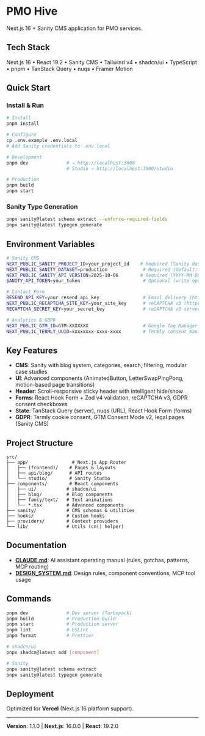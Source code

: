 # PMO Hive

Next.js 16 + Sanity CMS application for PMO services.

## Tech Stack

Next.js 16 • React 19.2 • Sanity CMS • Tailwind v4 • shadcn/ui • TypeScript • pnpm • TanStack Query • nuqs • Framer Motion

## Quick Start

### Install & Run

```bash
# Install
pnpm install

# Configure
cp .env.example .env.local
# Add Sanity credentials to .env.local

# Development
pnpm dev              # → http://localhost:3000
                      # Studio → http://localhost:3000/studio

# Production
pnpm build
pnpm start
```

### Sanity Type Generation

```bash
pnpx sanity@latest schema extract --enforce-required-fields
pnpx sanity@latest typegen generate
```

## Environment Variables

```bash
# Sanity CMS
NEXT_PUBLIC_SANITY_PROJECT_ID=your_project_id    # Required (Sanity dashboard)
NEXT_PUBLIC_SANITY_DATASET=production             # Required (default: production)
NEXT_PUBLIC_SANITY_API_VERSION=2025-10-06        # Required (YYYY-MM-DD format)
SANITY_API_TOKEN=your_token                       # Optional (write operations)

# Contact Form
RESEND_API_KEY=your_resend_api_key                # Email delivery (https://resend.com)
NEXT_PUBLIC_RECAPTCHA_SITE_KEY=your_site_key      # reCAPTCHA v3 (https://google.com/recaptcha)
RECAPTCHA_SECRET_KEY=your_secret_key              # reCAPTCHA v3 server-side

# Analytics & GDPR
NEXT_PUBLIC_GTM_ID=GTM-XXXXXXX                    # Google Tag Manager
NEXT_PUBLIC_TERMLY_UUID=xxxxxxxx-xxxx-xxxx        # Termly consent management
```

## Key Features

- **CMS**: Sanity with blog system, categories, search, filtering, modular case studies
- **UI**: Advanced components (AnimatedButton, LetterSwapPingPong, motion-based page transitions)
- **Header**: Scroll-responsive sticky header with intelligent hide/show
- **Forms**: React Hook Form + Zod v4 validation, reCAPTCHA v3, GDPR consent checkboxes
- **State**: TanStack Query (server), nuqs (URL), React Hook Form (forms)
- **GDPR**: Termly cookie consent, GTM Consent Mode v2, legal pages (Sanity CMS)

## Project Structure

```
src/
├── app/                # Next.js App Router
│   ├── (frontend)/    # Pages & layouts
│   ├── api/blog/      # API routes
│   └── studio/        # Sanity Studio
├── components/        # React components
│   ├── ui/           # shadcn/ui
│   ├── blog/         # Blog components
│   ├── fancy/text/   # Text animations
│   └── *.tsx         # Advanced components
├── sanity/           # CMS schemas & utilities
├── hooks/            # Custom hooks
├── providers/        # Context providers
└── lib/              # Utils (cn() helper)
```

## Documentation

- **[CLAUDE.md](CLAUDE.md)**: AI assistant operating manual (rules, gotchas, patterns, MCP routing)
- **[DESIGN_SYSTEM.md](DESIGN_SYSTEM.md)**: Design rules, component conventions, MCP tool usage

## Commands

```bash
pnpm dev              # Dev server (Turbopack)
pnpm build            # Production build
pnpm start            # Production server
pnpm lint             # ESLint
pnpm format           # Prettier

# shadcn/ui
pnpx shadcn@latest add [component]

# Sanity
pnpx sanity@latest schema extract
pnpx sanity@latest typegen generate
```

## Deployment

Optimized for **Vercel** (Next.js 16 platform support).

---

**Version**: 1.1.0 | **Next.js**: 16.0.0 | **React**: 19.2.0
